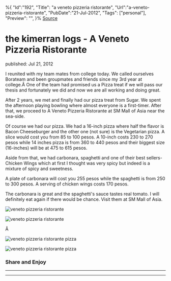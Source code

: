 ﻿%{
    "Id":"192",
    "Title": "a veneto pizzeria ristorante",
    "Url":"a-veneto-pizzeria-ristorante",
    "PubDate":"21-Jul-2012",
    "Tags": ["personal"],
    "Preview": "",
}%
[Source](http://markhughneri.com/blog/323/a-veneto-pizzeria-ristorante/ "Permalink to the kimerran logs - A Veneto Pizzeria Ristorante")

# the kimerran logs - A Veneto Pizzeria Ristorante

published: Jul 21, 2012

I reunited with my team mates from college today. We called ourselves Borateam and been groupmates and friends since my 3rd year at college.Â One of the team had promised us a Pizza treat if we will pass our thesis and fortunately we did and now we are all working and doing great.

After 2 years, we met and finally had our pizza treat from Sugar. We spent the afternoon playing bowling where almost everyone is a first-timer. After that, we proceed to A Veneto Pizzeria Ristorante at SM Mall of Asia near the sea-side.

Of course we had our pizza. We had a 16-inch pizza where half the flavor is Bacon Cheeseburger and the other one (not sure) is the Vegetarian pizza. A slice would cost you from 85 to 100 pesos. A 10-inch costs 230 to 270 pesos while 14 inches pizza is from 360 to 440 pesos and their biggest size (16-inches) will be at 475 to 615 pesos.

Aside from that, we had carbonara, spaghetti and one of their best sellers- Chicken Wings which at first I thought was very spicy but indeed is a mixture of spicy and sweetness.

A plate of carbonara will cost you 255 pesos while the spaghetti is from 250 to 300 pesos. A serving of chicken wings costs 170 pesos.

The carbonara is great and the spaghetti's sauce tastes real tomato. I will definitely eat again if there would be chance. Visit them at SM Mall of Asia.

![veneto pizzeria ristorante][1]

![veneto pizzeria ristorante][2]

Â 

![veneto pizzeria ristorante pizza][3]

![veneto pizzeria ristorante pizza][4]

### Share and Enjoy

* * *

* * *

[1]: http://markhughneri.com/blog/assets/loading.gif "veneto pizzeria ristorante"
[2]: http://www.sisigbytes.com/food/wp-content/uploads/sites/2/2012/07/veneto-pizzeria-ristorante.jpg "veneto pizzeria ristorante"
[3]: http://markhughneri.com/blog/assets/loading.gif "veneto pizzeria ristorante pizza"
[4]: http://www.sisigbytes.com/food/wp-content/uploads/sites/2/2012/07/veneto-pizzeria-ristorante-pizza.jpg "veneto pizzeria ristorante pizza"

